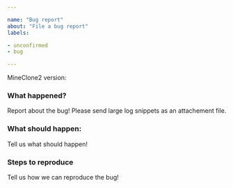 ```yaml
---

name: "Bug report"
about: "File a bug report"
labels:

- unconfirmed
- bug

---
```


<!--
Thanks for taking the time to fill out this bug report!

Please follow our contributing guidelines first:
https://git.minetest.land/MineClone2/MineClone2/src/branch/master/CONTRIBUTING.md#rules-about-both-bugs-and-feature-requests

By submitting this issue, you agree to follow our Code of Conduct:
https://git.minetest.land/MineClone2/MineClone2/src/branch/master/CODE_OF_CONDUCT.md
-->

<!--
What version of MineClone2 are you using? We do not provide support for outdated versions of MineClone2.
Current latest version is listed here, at the top:
https://git.minetest.land/MineClone2/MineClone2/tags
-->
MineClone2 version:

### What happened?
Report about the bug! Please send large log snippets as an attachement file.

### What should happen:
Tell us what should happen!

### Steps to reproduce
Tell us how we can reproduce the bug!
